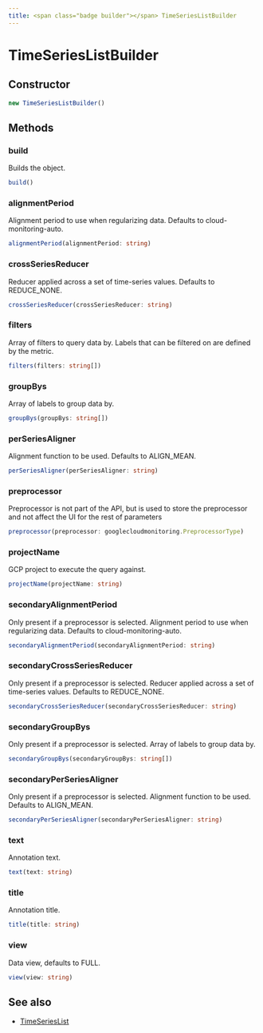 ```yaml
---
title: <span class="badge builder"></span> TimeSeriesListBuilder
---
```

# <span class="badge builder"></span> TimeSeriesListBuilder

## Constructor

```typescript
new TimeSeriesListBuilder()
```
## Methods

### <span class="badge object-method"></span> build

Builds the object.

```typescript
build()
```

### <span class="badge object-method"></span> alignmentPeriod

Alignment period to use when regularizing data. Defaults to cloud-monitoring-auto.

```typescript
alignmentPeriod(alignmentPeriod: string)
```

### <span class="badge object-method"></span> crossSeriesReducer

Reducer applied across a set of time-series values. Defaults to REDUCE_NONE.

```typescript
crossSeriesReducer(crossSeriesReducer: string)
```

### <span class="badge object-method"></span> filters

Array of filters to query data by. Labels that can be filtered on are defined by the metric.

```typescript
filters(filters: string[])
```

### <span class="badge object-method"></span> groupBys

Array of labels to group data by.

```typescript
groupBys(groupBys: string[])
```

### <span class="badge object-method"></span> perSeriesAligner

Alignment function to be used. Defaults to ALIGN_MEAN.

```typescript
perSeriesAligner(perSeriesAligner: string)
```

### <span class="badge object-method"></span> preprocessor

Preprocessor is not part of the API, but is used to store the preprocessor and not affect the UI for the rest of parameters

```typescript
preprocessor(preprocessor: googlecloudmonitoring.PreprocessorType)
```

### <span class="badge object-method"></span> projectName

GCP project to execute the query against.

```typescript
projectName(projectName: string)
```

### <span class="badge object-method"></span> secondaryAlignmentPeriod

Only present if a preprocessor is selected. Alignment period to use when regularizing data. Defaults to cloud-monitoring-auto.

```typescript
secondaryAlignmentPeriod(secondaryAlignmentPeriod: string)
```

### <span class="badge object-method"></span> secondaryCrossSeriesReducer

Only present if a preprocessor is selected. Reducer applied across a set of time-series values. Defaults to REDUCE_NONE.

```typescript
secondaryCrossSeriesReducer(secondaryCrossSeriesReducer: string)
```

### <span class="badge object-method"></span> secondaryGroupBys

Only present if a preprocessor is selected. Array of labels to group data by.

```typescript
secondaryGroupBys(secondaryGroupBys: string[])
```

### <span class="badge object-method"></span> secondaryPerSeriesAligner

Only present if a preprocessor is selected. Alignment function to be used. Defaults to ALIGN_MEAN.

```typescript
secondaryPerSeriesAligner(secondaryPerSeriesAligner: string)
```

### <span class="badge object-method"></span> text

Annotation text.

```typescript
text(text: string)
```

### <span class="badge object-method"></span> title

Annotation title.

```typescript
title(title: string)
```

### <span class="badge object-method"></span> view

Data view, defaults to FULL.

```typescript
view(view: string)
```

## See also

 * <span class="badge object-type-interface"></span> [TimeSeriesList](./object-TimeSeriesList.md)
